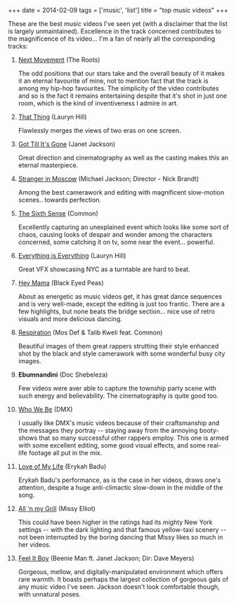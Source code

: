 +++
date = 2014-02-09
tags = ['music', 'list']
title = "top music videos"
+++

These are the best music videos I\'ve seen yet (with a disclaimer that
the list is largely unmaintained). Excellence in the track concerned
contributes to the magnificence of its video\... I\'m a fan of nearly
all the corresponding tracks:

1.  [Next Movement] (The Roots)

    The odd positions that our stars take and the overall beauty of it
    makes it an eternal favourite of mine, not to mention fact that the
    track is among my hip-hop favourites. The simplicity of the video
    contributes and so is the fact it remains entertaining despite that
    it\'s shot in just one room, which is the kind of inventiveness I
    admire in art.

2.  [That Thing] (Lauryn Hill)

    Flawlessly merges the views of two eras on one screen.

3.  [Got Till It\'s Gone] (Janet Jackson)

    Great direction and cinematography as well as the casting makes this
    an eternal masterpiece.

4.  [Stranger in Moscow] (Michael Jackson; Director - Nick Brandt)

    Among the best camerawork and editing with magnificent slow-motion
    scenes.. towards perfection.

5.  [The Sixth Sense] (Common)

    Excellently capturing an unexplained event which looks like some
    sort of chaos, causing looks of despair and wonder among the
    characters concerned, some catching it on tv, some near the
    event\... powerful.

6.  [Everything is Everything] (Lauryn Hill)

    Great VFX showcasing NYC as a turntable are hard to beat.

7.  [Hey Mama] (Black Eyed Peas)

    About as energetic as music videos get, it has great dance sequences
    and is very well-made, except the editing is just too frantic. There
    are a few highlights, but none beats the bridge section\... nice use
    of retro visuals and more delicious dancing.

8.  [Respiration] (Mos Def & Talib Kweli feat. Common)

    Beautiful images of them great rappers strutting their style
    enhanced shot by the black and style camerawork with some wonderful
    busy city images.

9.  **Ebumnandini** (Doc Shebeleza)

    Few videos were aver able to capture the township party scene with
    such energy and believability. The cinematography is quite good too.

10. [Who We Be] (DMX)

    I usually like DMX\'s music videos because of their craftsmanship
    and the messages they portray \-- staying away from the annoying
    booty-shows that so many successful other rappers employ. This one
    is armed with some excellent editing, some good visual effects, and
    some real-life footage all put in the mix.

11. [Love of My Life] (Erykah Badu)

    Erykah Badu\'s performance, as is the case in her videos, draws
    one\'s attention, despite a huge anti-climactic slow-down in the
    middle of the song.

12. [All \'n my Grill] (Missy Elliot)

    This could have been higher in the ratings had its mighty New York
    settings \-- with the dark lighting and that famous yellow-taxi
    scenery \-- not been interrupted by the boring dancing that Missy
    likes so much in her videos.

13. [Feel It Boy] (Beenie Man ft. Janet Jackson; Dir: Dave Meyers)

    Gorgeous, mellow, and digitally-manipulated environment which offers
    rare warmth. It boasts perhaps the largest collection of gorgeous
    gals of any music video I\'ve seen. Jackson doesn\'t look
    comfortable though, with unnatural poses.

  [Next Movement]: http://www.youtube.com/watch?v=qm7Xt2Qsjcg
  [That Thing]: http://www.youtube.com/watch?v=T6QKqFPRZSA
  [Got Till It\'s Gone]: http://www.youtube.com/watch?v=uznTHSEgx4U
  [Stranger in Moscow]: http://www.youtube.com/watch?v=pEEMi2j6lYE
  [The Sixth Sense]: http://www.youtube.com/watch?v=KTGxPiEg7iM
  [Everything is Everything]: http://www.youtube.com/watch?v=i3_dOWYHS7I
  [Hey Mama]: http://www.youtube.com/watch?v=rtczBseiAac
  [Respiration]: http://www.youtube.com/watch?v=eeTnog5RRQo
  [Who We Be]: http://www.youtube.com/watch?v=sB2_MmtMoIc
  [Love of My Life]: http://www.youtube.com/watch?v=dNk3R23Twgw
  [All \'n my Grill]: http://www.youtube.com/watch?v=ISy8ta10exg
  [Feel It Boy]: http://www.youtube.com/watch?v=xPNTbH4oP6s
